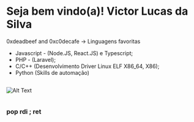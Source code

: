 # Seja bem vindo(a)! Victor Lucas da Silva

0xdeadbeef and 0xc0decafe -> Linguagens favoritas

- Javascript - (Node.JS, React.JS) e Typescript;
- PHP - (Laravel);
- C/C++ (Desenvolvimento Driver Linux ELF X86_64, X86);
- Python (Skills de automação)

##  
![Alt Text](https://h4rithd.com/blog/content/images/size/w1000/2021/06/image-329.png)
<pre id="json-content"></pre>
<link rel="preload" href="https://github.com/victorlsilva694/victorlsilva694/edit/main/script.js" as="script" onload="loadJSONAndRender()">


### pop rdi ; ret 
